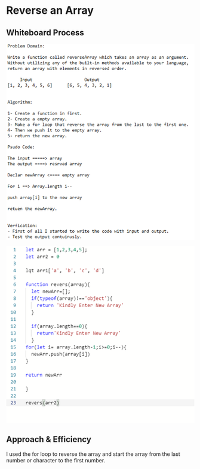 # Reverse an Array


## Whiteboard Process

![array-reverse](./Screenshot.png)

![array-reverse](./Screenshot1.png)

## Approach & Efficiency

I used the for loop to reverse the array and start the array from the last number or character to the first number. 


